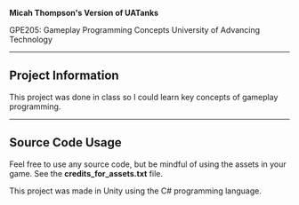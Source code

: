**Micah Thompson's Version of UATanks**

GPE205: Gameplay Programming Concepts
University of Advancing Technology

---

## Project Information

This project was done in class so I could learn key concepts of gameplay programming.

---

## Source Code Usage

Feel free to use any source code, but be mindful of using the assets in your game. See the **credits_for_assets.txt** file.

This project was made in Unity using the C# programming language.
